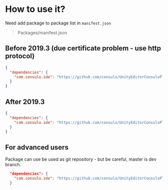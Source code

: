 # How to use it?

Need add package to package list in `manifest.json`

> Packages/manifest.json

## Before 2019.3 (due certificate problem - use http protocol)
```json
{
  "dependencies": {
    "com.consulo.ide": "https://github.com/consulo/UnityEditorConsuloPlugin.git#2.6.0"
  }
}
```

## After 2019.3

```json
{
  "dependencies": {
    "com.consulo.ide": "https://github.com/consulo/UnityEditorConsuloPlugin.git#2.6.0"
  }
}
```

## For advanced users

Package can use be used as git repository - but be careful, master is dev branch.

```json
  "dependencies": {
    "com.consulo.ide": "https://github.com/consulo/UnityEditorConsuloPlugin.git"
  }
```
